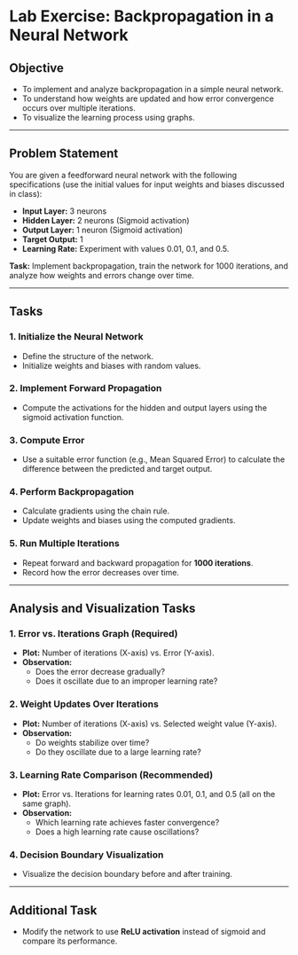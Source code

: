 # Lab Exercise: Backpropagation in a Neural Network

## Objective
- To implement and analyze backpropagation in a simple neural network.
- To understand how weights are updated and how error convergence occurs over multiple iterations.
- To visualize the learning process using graphs.

---

## Problem Statement
You are given a feedforward neural network with the following specifications (use the initial values for input weights and biases discussed in class):
- **Input Layer:** 3 neurons
- **Hidden Layer:** 2 neurons (Sigmoid activation)
- **Output Layer:** 1 neuron (Sigmoid activation)
- **Target Output:** 1
- **Learning Rate:** Experiment with values 0.01, 0.1, and 0.5.

**Task:** Implement backpropagation, train the network for 1000 iterations, and analyze how weights and errors change over time.

---

## Tasks

### 1. Initialize the Neural Network
- Define the structure of the network.
- Initialize weights and biases with random values.

### 2. Implement Forward Propagation
- Compute the activations for the hidden and output layers using the sigmoid activation function.

### 3. Compute Error
- Use a suitable error function (e.g., Mean Squared Error) to calculate the difference between the predicted and target output.

### 4. Perform Backpropagation
- Calculate gradients using the chain rule.
- Update weights and biases using the computed gradients.

### 5. Run Multiple Iterations
- Repeat forward and backward propagation for **1000 iterations**.
- Record how the error decreases over time.

---

## Analysis and Visualization Tasks

### 1. Error vs. Iterations Graph (Required)
- **Plot:** Number of iterations (X-axis) vs. Error (Y-axis).
- **Observation:**
  - Does the error decrease gradually?
  - Does it oscillate due to an improper learning rate?

### 2. Weight Updates Over Iterations
- **Plot:** Number of iterations (X-axis) vs. Selected weight value (Y-axis).
- **Observation:**
  - Do weights stabilize over time?
  - Do they oscillate due to a large learning rate?

### 3. Learning Rate Comparison (Recommended)
- **Plot:** Error vs. Iterations for learning rates 0.01, 0.1, and 0.5 (all on the same graph).
- **Observation:**
  - Which learning rate achieves faster convergence?
  - Does a high learning rate cause oscillations?

### 4. Decision Boundary Visualization
- Visualize the decision boundary before and after training.

---

## Additional Task
- Modify the network to use **ReLU activation** instead of sigmoid and compare its performance.
